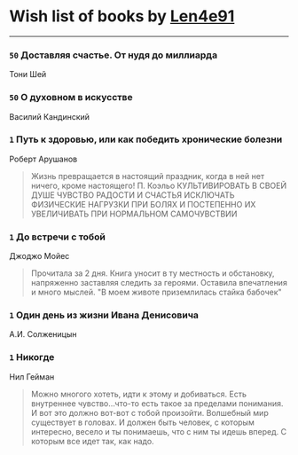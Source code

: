 # Wish list of books by [Len4e91](http://openid.yandex.ru/Len4e91/)
---

### `50` Доставляя счастье. От нудя до миллиарда
Тони Шей

### `50` О духовном в искусстве
Василий Кандинский

### `1` Путь к здоровью, или как победить хронические болезни
Роберт Арушанов
> Жизнь превращается в настоящий праздник, когда в ней нет ничего, кроме настоящего!
> П. Коэльо
> КУЛЬТИВИРОВАТЬ В СВОЕЙ ДУШЕ ЧУВСТВО РАДОСТИ И СЧАСТЬЯ
> ИСКЛЮЧАТЬ ФИЗИЧЕСКИЕ НАГРУЗКИ ПРИ БОЛЯХ И ПОСТЕПЕННО ИХ УВЕЛИЧИВАТЬ ПРИ НОРМАЛЬНОМ САМОЧУВСТВИИ

### `1` До встречи с тобой
Джоджо Мойес
> Прочитала за 2 дня. Книга уносит в ту местность и обстановку, напряженно заставляя следить за героями. Оставила впечатления и много мыслей. "В моем животе приземлилась стайка бабочек"

### `1` Один день из жизни Ивана Денисовича
А.И. Солженицын

### `1` Никогде
Нил Гейман
> Можно многого хотеть, идти к этому и добиваться. Есть внутреннее чувство...что-то есть такое за пределами понимания. И вот это должно вот-вот с тобой произойти. Волшебный мир существует в головах. И должен быть человек, с которым интересно, весело и ты понимаешь, что с ним ты идешь вперед. С которым все идет так, как надо.

